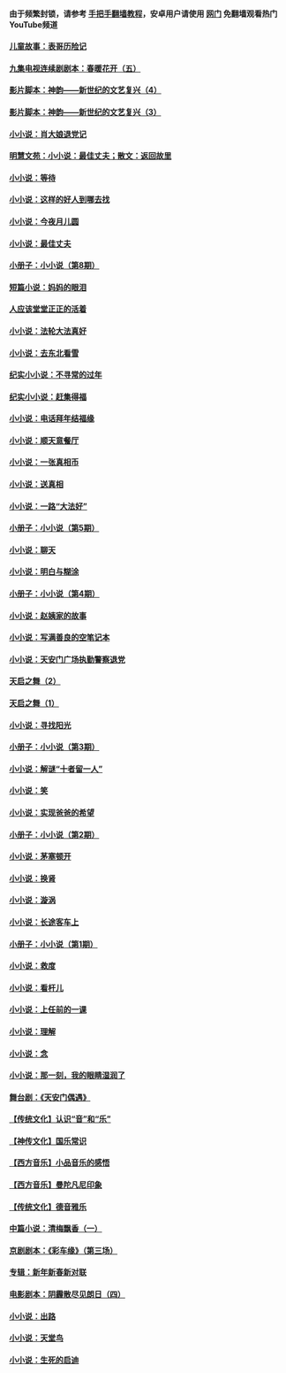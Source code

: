 #### 由于频繁封锁，请参考 [手把手翻墙教程](https://github.com/gfw-breaker/guides/wiki/)，安卓用户请使用 [网门](https://github.com/gfw-breaker/nogfw/blob/master/dl.md?t=05250902) 免翻墙观看热门YouTube频道 

#### [儿童故事：表哥历险记](../pages/328/383535.md?t=05250902) 

#### [九集电视连续剧剧本：春暖花开（五）](../pages/328/275919.md?t=05250902) 

#### [影片脚本：神韵——新世纪的文艺复兴（4）](../pages/328/266089.md?t=05250902) 

#### [影片脚本：神韵——新世纪的文艺复兴（3）](../pages/328/266087.md?t=05250902) 

#### [小小说：肖大娘退党记](../pages/328/239807.md?t=05250902) 

#### [明慧文苑：小小说：最佳丈夫；散文：返回故里](../pages/328/3439.md?t=05250902) 

#### [小小说：等待](../pages/328/223927.md?t=05250902) 

#### [小小说：这样的好人到哪去找](../pages/328/209396.md?t=05250902) 

#### [小小说：今夜月儿圆](../pages/328/193588.md?t=05250902) 

#### [小小说：最佳丈夫](../pages/328/190938.md?t=05250902) 

#### [小册子：小小说（第8期）](../pages/328/188202.md?t=05250902) 

#### [短篇小说：妈妈的眼泪](../pages/328/187712.md?t=05250902) 

#### [人应该堂堂正正的活着](../pages/328/182430.md?t=05250902) 

#### [小小说：法轮大法真好](../pages/328/174669.md?t=05250902) 

#### [小小说：去东北看雪](../pages/328/173882.md?t=05250902) 

#### [纪实小小说：不寻常的过年](../pages/328/173187.md?t=05250902) 

#### [纪实小小说：赶集得福](../pages/328/172652.md?t=05250902) 

#### [小小说：电话拜年结福缘](../pages/328/172533.md?t=05250902) 

#### [小小说：顺天意餐厅](../pages/328/170182.md?t=05250902) 

#### [小小说：一张真相币](../pages/328/169410.md?t=05250902) 

#### [小小说：送真相](../pages/328/166713.md?t=05250902) 

#### [小小说：一路“大法好”](../pages/328/162016.md?t=05250902) 

#### [小册子：小小说（第5期）](../pages/328/161131.md?t=05250902) 

#### [小小说：聊天](../pages/328/159640.md?t=05250902) 

#### [小小说：明白与糊涂](../pages/328/158101.md?t=05250902) 

#### [小册子：小小说（第4期）](../pages/328/158006.md?t=05250902) 

#### [小小说：赵姨家的故事](../pages/328/157843.md?t=05250902) 

#### [小小说：写满善良的空笔记本](../pages/328/157382.md?t=05250902) 

#### [小小说：天安门广场执勤警察退党](../pages/328/156982.md?t=05250902) 

#### [天启之舞（2）](../pages/328/153440.md?t=05250902) 

#### [天启之舞（1）](../pages/328/153439.md?t=05250902) 

#### [小小说：寻找阳光](../pages/328/153065.md?t=05250902) 

#### [小册子：小小说（第3期）](../pages/328/151715.md?t=05250902) 

#### [小小说：解谜“十者留一人”](../pages/328/148967.md?t=05250902) 

#### [小小说：笑](../pages/328/148905.md?t=05250902) 

#### [小小说：实现爸爸的希望](../pages/328/148096.md?t=05250902) 

#### [小册子：小小说（第2期）](../pages/328/147214.md?t=05250902) 

#### [小小说：茅塞顿开](../pages/328/147030.md?t=05250902) 

#### [小小说：换肾](../pages/328/146770.md?t=05250902) 

#### [小小说：漩涡](../pages/328/146683.md?t=05250902) 

#### [小小说：长途客车上](../pages/328/145076.md?t=05250902) 

#### [小册子：小小说（第1期）](../pages/328/143963.md?t=05250902) 

#### [小小说：救度](../pages/328/143927.md?t=05250902) 

#### [小小说：看杆儿](../pages/328/142137.md?t=05250902) 

#### [小小说：上任前的一课](../pages/328/140808.md?t=05250902) 

#### [小小说：理解](../pages/328/140476.md?t=05250902) 

#### [小小说：念](../pages/328/139513.md?t=05250902) 

#### [小小说：那一刻，我的眼睛湿润了](../pages/328/138476.md?t=05250902) 

#### [舞台剧：《天安门偶遇》](../pages/328/117155.md?t=05250902) 

#### [【传统文化】认识“音”和“乐”](../pages/328/108667.md?t=05250902) 

#### [【神传文化】国乐常识](../pages/328/104225.md?t=05250902) 

#### [【西方音乐】小品音乐的感悟](../pages/328/102924.md?t=05250902) 

#### [【西方音乐】曼陀凡尼印象](../pages/328/102922.md?t=05250902) 

#### [【传统文化】德音雅乐](../pages/328/102923.md?t=05250902) 

#### [中篇小说：清梅飘香（一）](../pages/328/101058.md?t=05250902) 

#### [京剧剧本：《彩车缘》（第三场）](../pages/328/96434.md?t=05250902) 

#### [专辑：新年新春新对联](../pages/328/94991.md?t=05250902) 

#### [电影剧本：阴霾散尽见朗日（四）](../pages/328/87081.md?t=05250902) 

#### [小小说：出路](../pages/328/84848.md?t=05250902) 

#### [小小说：天堂鸟](../pages/328/83084.md?t=05250902) 

#### [小小说：生死的启迪](../pages/328/70977.md?t=05250902) 

